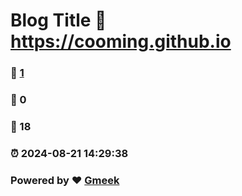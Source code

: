 # Blog Title :link: https://cooming.github.io 
### :page_facing_up: [1](https://cooming.github.io/tag.html) 
### :speech_balloon: 0 
### :hibiscus: 18 
### :alarm_clock: 2024-08-21 14:29:38 
### Powered by :heart: [Gmeek](https://github.com/Meekdai/Gmeek)
